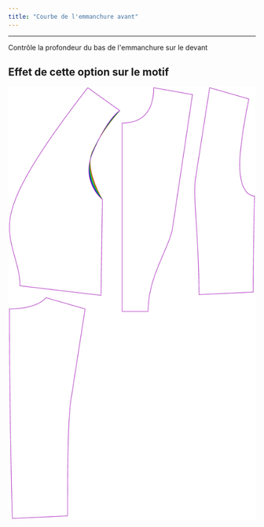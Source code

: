 ```yaml
---
title: "Courbe de l'emmanchure avant"
---
```


***

Contrôle la profondeur du bas de l'emmanchure sur le devant

## Effet de cette option sur le motif

![Cette image montre l'effet de cette option en superposant plusieurs variantes qui ont une valeur différente pour cette option](noble_frontarmholecurvature_sample.svg "Effet de cette option sur le motif")
